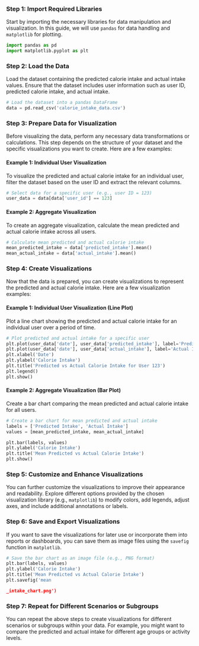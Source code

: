 

### Step 1: Import Required Libraries
Start by importing the necessary libraries for data manipulation and visualization. In this guide, we will use `pandas` for data handling and `matplotlib` for plotting.

```python
import pandas as pd
import matplotlib.pyplot as plt
```

### Step 2: Load the Data
Load the dataset containing the predicted calorie intake and actual intake values. Ensure that the dataset includes user information such as user ID, predicted calorie intake, and actual intake.

```python
# Load the dataset into a pandas DataFrame
data = pd.read_csv('calorie_intake_data.csv')
```

### Step 3: Prepare Data for Visualization
Before visualizing the data, perform any necessary data transformations or calculations. This step depends on the structure of your dataset and the specific visualizations you want to create. Here are a few examples:

#### Example 1: Individual User Visualization
To visualize the predicted and actual calorie intake for an individual user, filter the dataset based on the user ID and extract the relevant columns.

```python
# Select data for a specific user (e.g., user ID = 123)
user_data = data[data['user_id'] == 123]
```

#### Example 2: Aggregate Visualization
To create an aggregate visualization, calculate the mean predicted and actual calorie intake across all users.

```python
# Calculate mean predicted and actual calorie intake
mean_predicted_intake = data['predicted_intake'].mean()
mean_actual_intake = data['actual_intake'].mean()
```

### Step 4: Create Visualizations
Now that the data is prepared, you can create visualizations to represent the predicted and actual calorie intake. Here are a few visualization examples:

#### Example 1: Individual User Visualization (Line Plot)
Plot a line chart showing the predicted and actual calorie intake for an individual user over a period of time.

```python
# Plot predicted and actual intake for a specific user
plt.plot(user_data['date'], user_data['predicted_intake'], label='Predicted Intake')
plt.plot(user_data['date'], user_data['actual_intake'], label='Actual Intake')
plt.xlabel('Date')
plt.ylabel('Calorie Intake')
plt.title('Predicted vs Actual Calorie Intake for User 123')
plt.legend()
plt.show()
```

#### Example 2: Aggregate Visualization (Bar Plot)
Create a bar chart comparing the mean predicted and actual calorie intake for all users.

```python
# Create a bar chart for mean predicted and actual intake
labels = ['Predicted Intake', 'Actual Intake']
values = [mean_predicted_intake, mean_actual_intake]

plt.bar(labels, values)
plt.ylabel('Calorie Intake')
plt.title('Mean Predicted vs Actual Calorie Intake')
plt.show()
```

### Step 5: Customize and Enhance Visualizations
You can further customize the visualizations to improve their appearance and readability. Explore different options provided by the chosen visualization library (e.g., `matplotlib`) to modify colors, add legends, adjust axes, and include additional annotations or labels.

### Step 6: Save and Export Visualizations
If you want to save the visualizations for later use or incorporate them into reports or dashboards, you can save them as image files using the `savefig` function in `matplotlib`.

```python
# Save the bar chart as an image file (e.g., PNG format)
plt.bar(labels, values)
plt.ylabel('Calorie Intake')
plt.title('Mean Predicted vs Actual Calorie Intake')
plt.savefig('mean

_intake_chart.png')
```

### Step 7: Repeat for Different Scenarios or Subgroups
You can repeat the above steps to create visualizations for different scenarios or subgroups within your data. For example, you might want to compare the predicted and actual intake for different age groups or activity levels.


